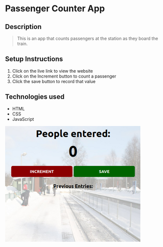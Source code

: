 # Passenger Counter App

## Description
> This is an app that counts passengers at the station as they board the train.

## Setup Instructions
1. Click on the live link to view the website
2. Click on the Increment button to count a passenger
3. Click the save button to record that value

## Technologies used
- HTML
- CSS
- JavaScript

[![Preview](Images/Picsum.png)](link)

[^1]: ==Note that this is practice based on lessons from [Per Harald Borgen](https://scrimba.com/learn/learnjavascript)==
